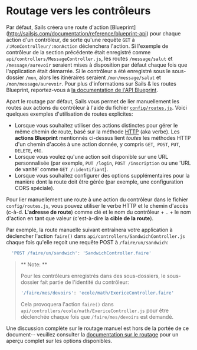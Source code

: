# Routage vers les contrôleurs

Par défaut, Sails créera une route d'action [Blueprint] (http://sailsjs.com/documentation/reference/blueprint-api) pour chaque action d'un contrôleur, de sorte qu'une requête `GET` à `/:MonControlleur/:monAction` déclenchera l'action. Si l'exemple de contrôleur de la section précédente était enregistré comme `api/controllers/MessageController.js`, les routes `/message/salut` et `/message/aurevoir` seraient mises à disposition par défaut chaque fois que l'application était démarrée. Si le contrôleur a été enregistré sous le sous-dossier `/mon`, alors les itinéraires seraient `/mon/message/salut` et `/mon/message/aurevoir`. Pour plus d'informations sur Sails & les routes Blueprint, reportez-vous à [la documentation de l'API Blueprint](http://sailsjs.com/documentation/reference/blueprint-api).

Apart le routage par défaut, Sails vous permet de lier manuellement les routes aux actions du contrôleur à l'aide du fichier [`config/routes.js`](http://sailsjs.com/documentation/concepts/Routes). Voici quelques exemples d'utilisation de routes explicites:

+ Lorsque vous souhaitez utiliser des actions distinctes pour gérer le même chemin de route, basé sur la méthode [HTTP](http://www.w3.org/Protocols/rfc2616/rfc2616-sec9.html) (aka verbe). Les **actions Blueprint** mentionnés ci-dessus lient *toutes* les méthodes HTTP d'un chemin d'accès à une action donnée, y compris `GET`,` POST`, `PUT`,` DELETE`, etc.
+ Lorsque vous voulez qu'une action soit disponible sur une URL personnalisée (par exemple, `PUT /login`, `POST /inscription` ou une 'URL de vanité' comme `GET /:identifiant`).
+ Lorsque vous souhaitez configurer des options supplémentaires pour la manière dont la route doit être gérée (par exemple, une configuration CORS spéciale).

Pour lier manuellement une route à une action du contrôleur dans le fichier `config/routes.js`, vous pouvez utiliser le verbe HTTP et le chemin d'accès (c-à-d. **L'adresse de route**) comme clé et le nom du contrôleur + `.` + le nom d'action en tant que valeur (c'est-à-dire la **cible de la route**).

Par exemple, la route manuelle suivant entraînera votre application à déclencher l'action `faire()` dans `api/controllers/SandwichController.js` chaque fois qu'elle reçoit une requête POST à `/faire/un/sandwich`:

```js
  'POST /faire/un/sandwich': 'SandwichController.faire'
```


> ** Note: **
>
> Pour les contrôleurs enregistrés dans des sous-dossiers, le sous-dossier fait partie de l'identité du contrôleur:
>
> ```js
> '/faire/mes/devoirs': 'ecole/math/ExericeController.faire'
> ```
>
> Cela provoquera l'action `faire()` dans `api/controllers/ecole/math/ExericeController.js` pour être déclenchée chaque fois que `/faire/mes/devoirs` est demandé.

Une discussion complète sur le routage manuel est hors de la portée de ce document-- veuillez consulter la [documentation sur le routage](http://sailsjs.com/documentation/concepts/Routes) pour un aperçu complet sur les options disponibles.


<docmeta name="displayName" value="Routing to Controllers">
